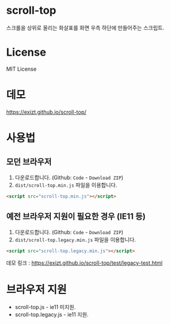 # scroll-top

스크롤을 상위로 올리는 화살표를 화면 우측 하단에 만들어주는 스크립트.


# License

MIT License


# 데모

https://exizt.github.io/scroll-top/


# 사용법
## 모던 브라우저 

1. 다운로드합니다. (Github: `Code` - `Download ZIP`)
2. `dist/scroll-top.min.js` 파일을 이용합니다. 
```html
<script src="scroll-top.min.js"></script>
```


## 예전 브라우저 지원이 필요한 경우 (IE11 등)

1. 다운로드합니다. (Github: `Code` - `Download ZIP`)
2. `dist/scroll-top.legacy.min.js` 파일을 이용합니다.
```html
<script src="scroll-top.legacy.min.js"></script>
```

데모 링크 : https://exizt.github.io/scroll-top/test/legacy-test.html



# 브라우저 지원
* scroll-top.js - ie11 미지원. 
* scroll-top.legacy.js - ie11 지원.